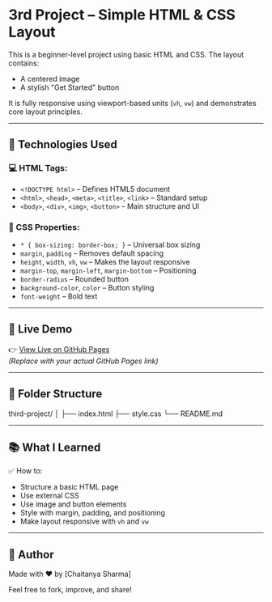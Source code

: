 # 3rd Project – Simple HTML & CSS Layout

This is a beginner-level project using basic HTML and CSS. The layout contains:

- A centered image
- A stylish "Get Started" button

It is fully responsive using viewport-based units (`vh`, `vw`) and demonstrates core layout principles.

---

## 🔧 Technologies Used

### 💻 HTML Tags:
- `<!DOCTYPE html>` – Defines HTML5 document
- `<html>`, `<head>`, `<meta>`, `<title>`, `<link>` – Standard setup
- `<body>`, `<div>`, `<img>`, `<button>` – Main structure and UI

### 🎨 CSS Properties:
- `* { box-sizing: border-box; }` – Universal box sizing
- `margin`, `padding` – Removes default spacing
- `height`, `width`, `vh`, `vw` – Makes the layout responsive
- `margin-top`, `margin-left`, `margin-bottom` – Positioning
- `border-radius` – Rounded button
- `background-color`, `color` – Button styling
- `font-weight` – Bold text

---

## 🚀 Live Demo

👉 [View Live on GitHub Pages](https://github.com/Chaitanyagour/projectw3/)  
*(Replace with your actual GitHub Pages link)*

---

## 📂 Folder Structure

third-project/
│
├── index.html
├── style.css
└── README.md


---

## 📚 What I Learned

✅ How to:
- Structure a basic HTML page
- Use external CSS
- Use image and button elements
- Style with margin, padding, and positioning
- Make layout responsive with `vh` and `vw`

---

## 🧠 Author

Made with ❤️ by [Chaitanya Sharma]

Feel free to fork, improve, and share!

